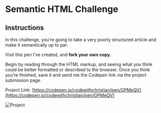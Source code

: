 # Semantic HTML Challenge


## Instructions

In this challenge, you’re going to take a very poorly structured article and make it semantically up to par. 

Visit this pen I’ve created, and **fork your own copy**. 

Begin by reading through the HTML markup, and seeing what you think could be better formatted or described to the browser.  Once you think you’re finished, save it and send me the Codepen link via the project submission page.

Project Link: [https://codepen.io/codewithchristian/pen/GPMeQV](https://codepen.io/codewithchristian/pen/GPMeQV)

![Project](https://firebasestorage.googleapis.com/v0/b/we-love-code.appspot.com/o/Unit_1_Lesson_2%2FScreen%20Shot%202019-04-12%20at%2010.13.30%20PM.png?alt=media&token=b50e2258-84de-413b-b303-19037078181d)